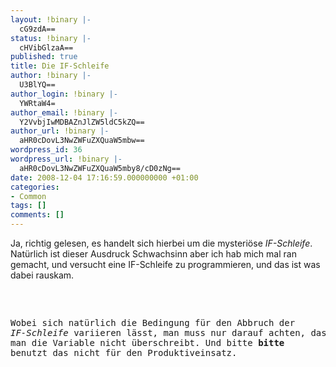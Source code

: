 ```yaml
---
layout: !binary |-
  cG9zdA==
status: !binary |-
  cHVibGlzaA==
published: true
title: Die IF-Schleife
author: !binary |-
  U3BlYQ==
author_login: !binary |-
  YWRtaW4=
author_email: !binary |-
  Y2VvbjIwMDBAZnJlZW5ldC5kZQ==
author_url: !binary |-
  aHR0cDovL3NwZWFuZXQuaW5mbw==
wordpress_id: 36
wordpress_url: !binary |-
  aHR0cDovL3NwZWFuZXQuaW5mby8/cD0zNg==
date: 2008-12-04 17:16:59.000000000 +01:00
categories:
- Common
tags: []
comments: []
---
```

Ja, richtig gelesen, es handelt sich hierbei um die mysteri&ouml;se<em> IF-Schleife</em>.
Nat&uuml;rlich ist dieser Ausdruck Schwachsinn aber ich hab mich mal ran gemacht, und versucht eine IF-Schleife zu programmieren, und das ist was dabei rauskam.
<pre lang="php">
<?php
$c = (isset($c)) ? $c + 1 : 0;
if($c != 10)
{
    echo "foo";
    include __FILE__;
}
</pre>

Wobei sich nat&uuml;rlich die Bedingung f&uuml;r den Abbruch der <em>IF-Schleife</em> variieren l&auml;sst, man muss nur darauf achten, dass man die Variable nicht &uuml;berschreibt.
Und bitte <strong>bitte</strong> benutzt das nicht f&uuml;r den Produktiveinsatz.
